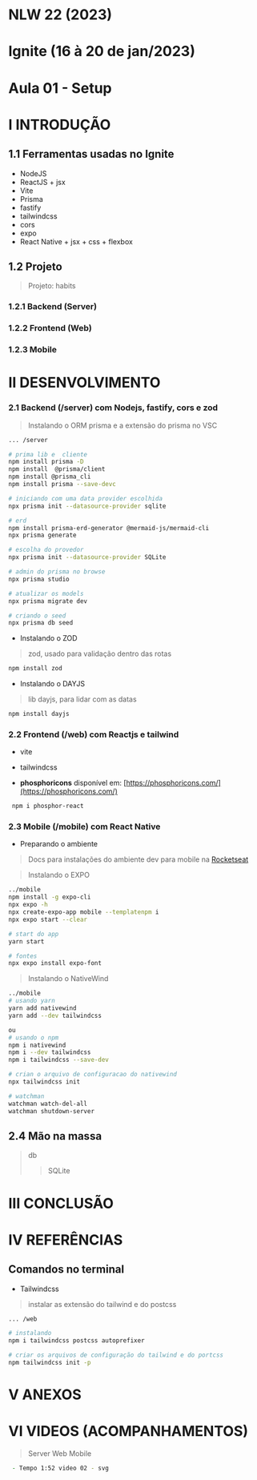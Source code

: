 # NLW 22 (2023)

# Ignite (16 à 20 de jan/2023)

# Aula 01 - Setup

# I INTRODUÇÃO

## 1.1 Ferramentas usadas no Ignite

- NodeJS
- ReactJS + jsx
- Vite
- Prisma
- fastify
- tailwindcss
- cors
- expo
- React Native + jsx + css + flexbox

## 1.2 Projeto

> Projeto:  habits

### 1.2.1 Backend (Server)

### 1.2.2 Frontend (Web)

### 1.2.3 Mobile

# II DESENVOLVIMENTO

### 2.1 Backend (/server) com Nodejs, fastify, cors e zod

> Instalando o ORM prisma e a extensão do prisma no VSC

```zsh
... /server

# prima lib e  cliente
npm install prisma -D
npm install  @prisma/client
npm install @prisma_cli
npm install prisma --save-devc

# iniciando com uma data provider escolhida
npx prisma init --datasource-provider sqlite

# erd
npm install prisma-erd-generator @mermaid-js/mermaid-cli
npx prisma generate

# escolha do provedor
npx prisma init --datasource-provider SQLite

# admin do prisma no browse
npx prisma studio

# atualizar os models
npx prisma migrate dev

# criando o seed
npx prisma db seed
```

- Instalando o ZOD

> zod, usado para validação dentro das rotas

```zsh
npm install zod
```

- Instalando o DAYJS

> lib dayjs, para lidar com as datas

```zsh
npm install dayjs
```

### 2.2 Frontend (/web) com Reactjs e tailwind

- vite

- tailwindcss

- **phosphoricons** disponível em: [https://phosphoricons.com/](https://phosphoricons.com/)

```zsh
 npm i phosphor-react 
```

### 2.3 Mobile (/mobile) com React Native

- Preparando o ambiente

> Docs para instalações do ambiente dev para mobile na [Rocketseat](https://react-native.rocketseat.dev/expo-managed/macos)

> Instalando o EXPO

```zsh
../mobile
npm install -g expo-cli
npx expo -h
npx create-expo-app mobile --templatenpm i
npx expo start --clear

# start do app
yarn start

# fontes
npx expo install expo-font
```

> Instalando o NativeWind

```zsh
../mobile
# usando yarn
yarn add nativewind
yarn add --dev tailwindcss

ou
# usando o npm
npm i nativewind
npm i --dev tailwindcss
npm i tailwindcss --save-dev

# crian o arquivo de configuracao do nativewind
npx tailwindcss init

# watchman 
watchman watch-del-all
watchman shutdown-server

```

## 2.4  Mão na massa

> db
>> SQLite

# III CONCLUSÃO

# IV REFERÊNCIAS

## Comandos no terminal

- Tailwindcss

> instalar as extensão do tailwind e do postcss

```zsh
... /web

# instalando
npm i tailwindcss postcss autoprefixer

# criar os arquivos de configuração do tailwind e do portcss
npm tailwindcss init -p
```

# V ANEXOS

# VI VIDEOS (ACOMPANHAMENTOS)

> Server
> Web
> Mobile

```zsh
 - Tempo 1:52 video 02 - svg
```
